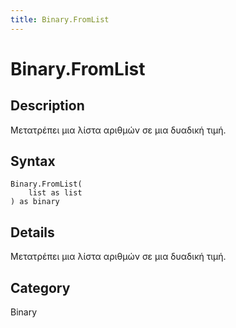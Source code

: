 ```yaml
---
title: Binary.FromList
---
```


# Binary.FromList


## Description

Μετατρέπει μια λίστα αριθμών σε μια δυαδική τιμή.


## Syntax

```powerquery
Binary.FromList(
    list as list
) as binary
```


## Details

Μετατρέπει μια λίστα αριθμών σε μια δυαδική τιμή.



## Category
Binary
